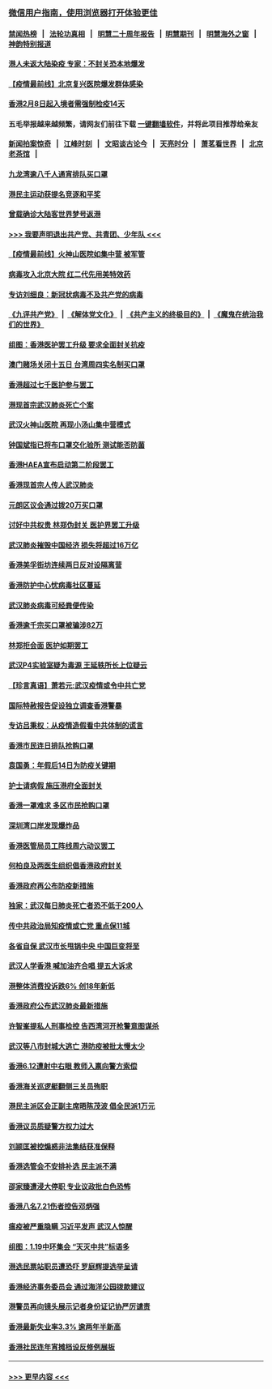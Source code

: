 ### [微信用户指南，使用浏览器打开体验更佳](https://github.com/gfw-breaker/banned-news1/blob/master/indexes/wechat-guide.md?t=0)
#### [禁闻热榜](热点新闻.md?t=0)  &nbsp;&nbsp;|&nbsp;&nbsp; [法轮功真相](https://github.com/gfw-breaker/truth/blob/master/README.md?t=0) &nbsp;&nbsp;|&nbsp;&nbsp; [明慧二十周年报告](https://github.com/gfw-breaker/mh-reports/blob/master/README.md?t=0) &nbsp;&nbsp;|&nbsp;&nbsp;[明慧期刊](https://github.com/gfw-breaker/mh-qikan) &nbsp;&nbsp;|&nbsp;&nbsp; [明慧海外之窗](https://github.com/gfw-breaker/mh-news/blob/master/README.md?t=0) &nbsp;&nbsp;|&nbsp;&nbsp; [神韵特别报道](https://github.com/gfw-breaker/mh-news/blob/master/shenyun.md?t=0)
#### [港人未返大陆染疫 专家：不封关恐本地爆发](../pages/nsc415/n11848021.md?t=02061533) 
#### [【疫情最前线】北京复兴医院爆发群体感染](../pages/nsc415/n11847626.md?t=02061533) 
#### [香港2月8日起入境者需强制检疫14天](../pages/nsc415/n11847658.md?t=02061533) 
#### 五毛举报越来越频繁，请网友们前往下载 [一键翻墙软件](https://github.com/gfw-breaker/ssr-accounts)，并将此项目推荐给亲友
#### [新闻拍案惊奇](https://github.com/gfw-breaker/banned-news1/blob/master/pages/link4.md) &nbsp;&nbsp;|&nbsp;&nbsp; [江峰时刻](https://github.com/gfw-breaker/banned-news1/blob/master/pages/link4.md) &nbsp;&nbsp;|&nbsp;&nbsp; [文昭谈古论今](https://github.com/gfw-breaker/banned-news1/blob/master/pages/link4.md) &nbsp;&nbsp;|&nbsp;&nbsp; [天亮时分](https://github.com/gfw-breaker/banned-news1/blob/master/pages/link4.md) &nbsp;&nbsp;|&nbsp;&nbsp; [萧茗看世界](https://github.com/gfw-breaker/banned-news1/blob/master/pages/link4.md) &nbsp;&nbsp;|&nbsp;&nbsp; [北京老茶馆](https://github.com/gfw-breaker/banned-news1/blob/master/pages/link4.md) &nbsp;&nbsp;|&nbsp;&nbsp; 
#### [九龙湾逾八千人通宵排队买口罩](../pages/nsc415/n11847647.md?t=02061533) 
#### [港民主运动获提名竞逐和平奖](../pages/nsc415/n11847633.md?t=02061533) 
#### [曾载确诊大陆客世界梦号返港](../pages/nsc415/n11847608.md?t=02061533) 
#### [>>> 我要声明退出共产党、共青团、少年队 <<<](https://github.com/begood0513/goodnews/blob/master/quit/letter.md) 
#### [【疫情最前线】火神山医院如集中营 被军管](../pages/nsc415/n11847524.md?t=02061533) 
#### [病毒攻入北京大院 红二代先用美特效药](../pages/nsc415/n11847427.md?t=02061533) 
#### [专访刘细良：新冠状病毒不及共产党的病毒](../pages/nsc415/n11847164.md?t=02061533) 
#### [《九评共产党》](https://github.com/begood0513/9ping.md/blob/master/README.md) &nbsp;|&nbsp; [《解体党文化》](../../../../jtdwh.md/blob/master/README.md)  &nbsp;|&nbsp; [《共产主义的终极目的》](../../../../gczydzjmd.md/blob/master/README.md) &nbsp;|&nbsp; [《魔鬼在统治我们的世界》](../../../../mgztzwmdsj.md/blob/master/README.md) 
#### [组图：香港医护罢工升级 要求全面封关抗疫](../pages/nsc415/n11844107.md?t=02061533) 
#### [澳门赌场关闭十五日 台湾周四实名制买口罩](../pages/nsc415/n11845083.md?t=02061533) 
#### [香港超过七千医护参与罢工](../pages/nsc415/n11845051.md?t=02061533) 
#### [港现首宗武汉肺炎死亡个案](../pages/nsc415/n11844998.md?t=02061533) 
#### [武汉火神山医院 再现小汤山集中营模式](../pages/nsc415/n11844763.md?t=02061533) 
#### [钟国斌指已将布口罩交化验所 测试能否防菌](../pages/nsc415/n11842783.md?t=02061533) 
#### [香港HAEA宣布启动第二阶段罢工](../pages/nsc415/n11842723.md?t=02061533) 
#### [香港现首宗人传人武汉肺炎](../pages/nsc415/n11842766.md?t=02061533) 
#### [元朗区议会通过拨20万买口罩](../pages/nsc415/n11842754.md?t=02061533) 
#### [讨好中共权贵 林郑伪封关 医护界罢工升级](../pages/nsc415/n11842359.md?t=02061533) 
#### [武汉肺炎摧毁中国经济 损失将超过16万亿](../pages/nsc415/n11839723.md?t=02061533) 
#### [香港美孚街坊连续两日反对设隔离营](../pages/nsc415/n11839962.md?t=02061533) 
#### [香港防护中心忧病毒社区蔓延](../pages/nsc415/n11839933.md?t=02061533) 
#### [武汉肺炎病毒可经粪便传染](../pages/nsc415/n11839939.md?t=02061533) 
#### [香港逾千宗买口罩被骗涉82万](../pages/nsc415/n11839914.md?t=02061533) 
#### [林郑拒会面 医护如期罢工](../pages/nsc415/n11839892.md?t=02061533) 
#### [武汉P4实验室疑为毒源 王延轶所长上位疑云](../pages/nsc415/n11835543.md?t=02061533) 
#### [【珍言真语】萧若元:武汉疫情或令中共亡党](../pages/nsc415/n11829394.md?t=02061533) 
#### [国际特赦报告促设独立调查香港警暴](../pages/nsc415/n11833845.md?t=02061533) 
#### [专访吕秉权：从疫情造假看中共体制的谎言](../pages/nsc415/n11833813.md?t=02061533) 
#### [香港市民连日排队抢购口罩](../pages/nsc415/n11833794.md?t=02061533) 
#### [袁国勇：年假后14日为防疫关键期](../pages/nsc415/n11831088.md?t=02061533) 
#### [护士请病假 施压港府全面封关](../pages/nsc415/n11831030.md?t=02061533) 
#### [香港一罩难求 多区市民抢购口罩](../pages/nsc415/n11831002.md?t=02061533) 
#### [深圳湾口岸发现爆炸品](../pages/nsc415/n11828802.md?t=02061533) 
#### [香港医管局员工阵线周六动议罢工](../pages/nsc415/n11828762.md?t=02061533) 
#### [何柏良及两医生组织倡香港政府封关](../pages/nsc415/n11828749.md?t=02061533) 
#### [香港政府再公布防疫新措施](../pages/nsc415/n11828716.md?t=02061533) 
#### [独家：武汉每日肺炎死亡者恐不低于200人](../pages/nsc415/n11828240.md?t=02061533) 
#### [传中共政治局知疫情或亡党 重点保11城](../pages/nsc415/n11828145.md?t=02061533) 
#### [各省自保 武汉市长甩锅中央 中国巨变将至](../pages/nsc415/n11828021.md?t=02061533) 
#### [武汉人学香港 喊加油齐合唱 提五大诉求](../pages/nsc415/n11827046.md?t=02061533) 
#### [港整体消费投诉跌6% 创18年新低](../pages/nsc415/n11817280.md?t=02061533) 
#### [香港政府公布武汉肺炎最新措施](../pages/nsc415/n11817152.md?t=02061533) 
#### [许智峯提私人刑事检控 告西湾河开枪警意图谋杀](../pages/nsc415/n11817132.md?t=02061533) 
#### [武汉等八市封城大逃亡 港防疫被批太慢太少](../pages/nsc415/n11817058.md?t=02061533) 
#### [香港6.12遭射中右眼 教师入禀向警方索偿](../pages/nsc415/n11814678.md?t=02061533) 
#### [香港海关巡逻艇翻侧三关员殉职](../pages/nsc415/n11814604.md?t=02061533) 
#### [港民主派区会正副主席晤陈茂波 倡全民派1万元](../pages/nsc415/n11814582.md?t=02061533) 
#### [香港议员质疑警方权力过大](../pages/nsc415/n11814560.md?t=02061533) 
#### [刘颕匡被控煽惑非法集结获准保释](../pages/nsc415/n11811727.md?t=02061533) 
#### [香港选管会不安排补选 民主派不满](../pages/nsc415/n11811691.md?t=02061533) 
#### [邵家臻遭浸大停职 专业议政批白色恐怖](../pages/nsc415/n11811670.md?t=02061533) 
#### [香港八名7.21伤者控告邓炳强](../pages/nsc415/n11811623.md?t=02061533) 
#### [瘟疫被严重隐瞒 习近平发声 武汉人惊醒](../pages/nsc415/n11811186.md?t=02061533) 
#### [组图：1.19中环集会 “天灭中共”标语多](../pages/nsc415/n11809514.md?t=02061533) 
#### [港选民票站职员遭恐吓 罗庭辉提选举呈请](../pages/nsc415/n11808914.md?t=02061533) 
#### [香港经济事务委员会 通过海洋公园拨款建议](../pages/nsc415/n11808906.md?t=02061533) 
#### [港警员再向镜头展示记者身份证记协严厉谴责](../pages/nsc415/n11808888.md?t=02061533) 
#### [香港最新失业率3.3% 逾两年半新高](../pages/nsc415/n11808887.md?t=02061533) 
#### [香港社民连年宵摊档设反修例展板](../pages/nsc415/n11808857.md?t=02061533) 

----
#### [ >>> 更早内容 <<< ](../indexes/nsc415-earlier.md)
